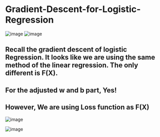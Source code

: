 # Gradient-Descent-for-Logistic-Regression
![image](https://user-images.githubusercontent.com/121896846/228110044-70059046-defd-4cfd-bab1-db0324695e75.png)
![image](https://user-images.githubusercontent.com/121896846/228110252-68fc13fe-75b5-4d92-b383-382af051cf69.png)
## Recall the gradient descent of logistic Regression. It looks like we are using the same method of the linear regression. The only different is F(X).
## For the adjusted w and b part, Yes!
## However, We are using Loss function as F(X)
![image](https://user-images.githubusercontent.com/121896846/228110753-9ab483be-0b2f-40a1-81dd-16e166d88201.png)

![image](https://user-images.githubusercontent.com/121896846/228110818-f4887613-0375-4bd1-a8af-ee831404052e.png)

